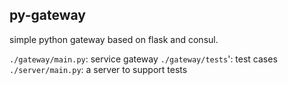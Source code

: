 ## py-gateway

simple python gateway based on flask and consul.

`./gateway/main.py`: service gateway
`./gateway/tests`': test cases
`./server/main.py`: a server to support tests